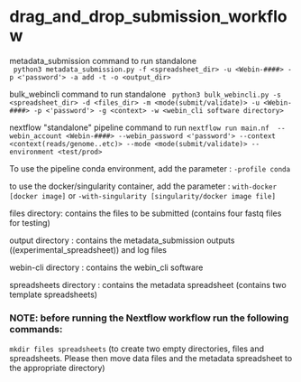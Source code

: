 # drag_and_drop_submission_workflow
metadata_submission command to run standalone  
` python3 metadata_submission.py -f <spreadsheet_dir> -u <Webin-####> -p <'password'> -a add -t -o <output_dir>`

bulk_webincli command to run standalone
` python3 bulk_webincli.py -s <spreadsheet_dir> -d <files_dir> -m <mode(submit/validate)> -u <Webin-####> -p <'password'> -g <context> -w <webin_cli software directory>`

nextflow "standalone" pipeline command to run
`nextflow run main.nf  --webin_account <Webin-####> --webin_password <'password'> --context <context(reads/genome..etc)> --mode <mode(submit/validate)> --environment <test/prod>`

To use the pipeline conda environment, add the parameter : `-profile conda` 

to use the docker/singularity container, add the parameter : `with-docker [docker image]` or `-with-singularity [singularity/docker image file]`

files directory: contains the files to be submitted (contains four fastq files for testing)

output directory : contains the metadata_submission outputs ((experimental_spreadsheet)) and log files

webin-cli directory : contains the webin_cli software

spreadsheets directory : contains the metadata spreadsheet (contains two template spreadsheets)

### NOTE: before running the Nextflow workflow run the following commands:

`mkdir files spreadsheets` (to create two empty directories, files and spreadsheets. Please then move data files and the metadata spreadsheet to the appropriate directory)

